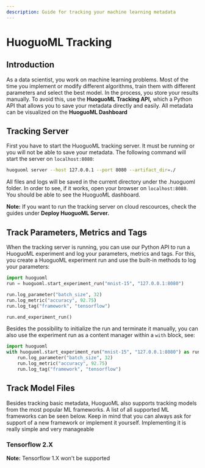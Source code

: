 ```yaml
---
description: Guide for tracking your machine learning metadata
---
```


# HuoguoML Tracking

## Introduction

As a data scientist, you work on machine learning problems. Most of the time you implement or modify different algorithms, train them with different parameters and select the best model. In the process, you store your results manually. To avoid this, use the **HuoguoML Tracking API,** which a Python API that allows you to save your metadata directly and easily. All metadata can be visualized on the **HuoguoML Dashboard**

## Tracking Server

First you have to start the HuoguoML tracking server. It must be running or you will not be able to save your metadata. The following command will start the server on `localhost:8080`:

```bash
huoguoml server --host 127.0.0.1 --port 8080 --artifact_dir=./
```

All files and logs will be saved in the current directory under the .huoguoml folder. In order to see, if it works, open your browser on `localhost:8080`. You should be able to see the HuoguoML dashboard.

**Note:** If you want to run the tracking server on cloud rescources, check the guides under **Deploy HuoguoML Server.**

## Track Parameters, Metrics and Tags

When the tracking server is running, you can use our Python API to run a HuoguoML experiment and log your parameters, metrics and tags. For this, you create a HuoguoML experiment run and use the built-in methods to log your parameters:

```python
import huoguoml
run = huoguoml.start_experiment_run("mnist-15", "127.0.0.1:8080")

run.log_parameter("batch_size", 32)
run.log_metric("accuracy", 92.75)
run.log_tag("framework", "tensorflow")

run.end_experiment_run()
```

Besides the possibility to initialize the run and terminate it manually, you can also use the experiment run as a content manager within a `with` block, see:

```python
import huoguoml
with huoguoml.start_experiment_run("mnist-15", "127.0.0.1:8080") as run
    run.log_parameter("batch_size", 32)
    run.log_metric("accuracy", 92.75)
    run.log_tag("framework", "tensorflow")
```

## Track Model Files

Besides tracking basic metadata, HuoguoML also supports tracking models from the most popular ML frameworks. A list of all supported ML frameworks can be seen below. Keep in mind that you can always ask for support of a new framework or implement it yourself. Implementing it is really simple and very manageable

### Tensorflow 2.X

**Note:** Tensorflow 1.X won't be supported



